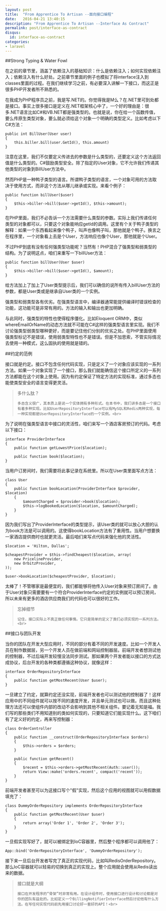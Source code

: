 ```yaml
---
layout: post
title:  "From Apprentice To Artisan --面向接口编程"
date:   2016-04-21 13:40:15
description: "From Apprentice To Artisan --Interface As Contract"
permalink: post/interface-as-contract
disqus:
  id: interface-as-contract
categories:
- laravel
---
```


##Strong Typing & Water Fowl

在之前的章节里，涵盖了依赖注入的基础知识：什么是依赖注入；如何实现依赖注入；依赖注入有什么好处。之前章节里面的例子也模拟了将interface注入到classes里面的过程。在我们继续学习之前，有必要深入讲解一下接口，而这正是很多PHP开发者所不熟悉的。<br>

在我成为PHP程序员之前，我是写.NET的。你觉得我是M么？在.NET里可到处都是接口。事实上很多接口是定义在.NET框架核心中了，一个好的理由是：很多.NET语言比如C#和VB.NET都是强类型的。也就是说，你在给一个函数传值，要么传原生类型对象，要么就必须给这个对象一个明确的类型定义。比如考虑以下C#方法：<br>

```
public int BillUser(User user)
{
    this.biller.bill(user.GetId(), this.amount)
}
```

注意在这里，我们不仅要定义传进去的参数是什么类型的，还要定义这个方法返回值是什么类型的。C#鼓励类型安全。除了指定的User对象，它不允许我们传递其他类型的对象到BillUser方法中。<br>

然而PHP是一种鸭子类型的语言。所谓鸭子类型的语言，一个对象可用的方法取决于使用方式，而非这个方法从哪儿继承或实现。来看个例子：<br>

```
public function billUser($user)
{
    $this->biller->bill($user->getId(), $this->amount);
}
```

在PHP里面，我们不必告诉一个方法需要什么类型的参数。实际上我们传递任何类型的对象都可以，只要这个对象能响应getId的调用。这里有个关于鸭子类型的解释：如果一个东西看起来像个鸭子，叫声也像鸭子叫，那他就是个鸭子。换言之在程序里，一个对象看上去是个User，方法响应也像个User，那他就是个User。<br>

不过PHP到底有没有任何强类型功能呢？当然有！PHP混合了强类型和弱类型的结构。为了说明这点，咱们来重写一下billUser方法：<br>

```
public function billUser(User $user)
{
    $this->biller->bill($user->getId(), $amount);
}
```

给方法加上了加上了User类型提示后，我们可以确信的说所有传入billUser方法的参数，都是User类或是继承自User类的一个实例。<br>

强类型和弱类型各有优劣。在强类型语言中，编译器通常能提供编译时错误检查的功能，这功能可是非常有用的。方法的输入和输出也更加明确。<br>

与此同时，强类型的特性也使得程序僵化。比如Eloquent ORM中，类似whereEmailOrName的动态方法就不可能在C#这样的强类型语言里实现。我们不讨论强类型弱类型哪种更好，而是要记住他们分别的优劣之处。在PHP里面使用强类型标记不是错误，使用弱类型特性也不是错误。但是不加思索，不管实际情况去使用一种模式，这么固执的使用就是错的。<br>

##约定的范例

接口就是约定。接口不包含任何代码实现，只是定义了一个对象应该实现的一系列方法。如果一个对象实现了一个接口，那么我们就能确信这个接口所定义的一系列方法都能在这个对象上使用。因为有约定保证了特定方法的实现标准，通过多态也能使类型安全的语言变得更灵活。<br>

<blockquote>
<p>
    多什么肽？<br>

    多态含义很广，其本质上是说一个实体拥有多种形式。在本书中，我们讲多态是一个接口有着多种实现。比如UserRepositoryInterface可以有MySQL和Redis两种实现，每一种实现都是UserRepositoryInterface的一个实例。<br>
</p>
</blockquote>

为了说明在强类型语言中接口的灵活性，咱们来写一个酒店客房预订的代码。考虑以下接口：<br>

```
interface ProviderInterface
{
    public function getLowestPrice($location);
    
    public function book($location);
}
```

当用户订房间时，我们需要将此事记录在系统里。所以在User类里面写点方法：<br>

```
class User
{
    public function bookLocation(ProviderInterface $provider, $location)
    {
        $amountCharged = $provider->book($location);
        $this->logBookedLocation($location, $amountCharged);
    }
}
```

因为我们写出了ProviderInterface的类型提示，该User类的就可以放心大胆的认为book方法是可以调用的。这使得bookLocation方法有了重用性。当用户想要换一家酒店提供商时也就更灵活。最后咱们来写点代码来强化他的灵活性。<br>

```
$location = 'Hilton, Dallas';

$cheapestProvider = $this->findCheapest($location, array(
    new PricelineProvider,
    new OrbitzProvider,
));

$user->bookLocation($cheapestProvider, $location);
```

太棒了！不管哪家是最便宜的，我们都能够将他传入User对象来预订房间了。由于User对象只需要要有一个符合ProviderInterface约定的实例就可以预订房间，所以未来有更多的酒店供应商我们的代码也可以很好的工作。<br>

<blockquote>
<p>
    忘掉细节<br>

    记住，接口实际上不真正做任何事情。它只是简单的定义了类们必须实现的一系列方法。<br>
</p>
</blockquote>

##接口与团队开发

当你的团队在开发大型应用时，不同的部分有着不同的开发速度。比如一个开发人员在制作数据层，另一个开发人员在做前端和网站控制器层。前端开发者想测试他的控制器，不过后端开发较慢没法同步测试。那如果两个开发者能以接口的方式达成协议，后台开发的各种类都遵循这种协议，就像这样：<br>

```
interface OrderRepositoryInterface 
{
    public function getMostRecent(User $user);
}
```

一旦建立了约定，就算约定还没实现，前端开发者也可以测试他的控制器了！这样应用中的不同组件就可以按不同的速度开发，并且单元测试也可以做。而且这种处理方法还可以使组件内部的改动不会影响到其他不相关组件。要记着无知是福。我们写的那些类们不用知道别的类如何实现的，只要知道它们能实现什么。这下咱们有了定义好的约定，再来写控制器：<br>

```
class OrderController 
{
    public function __construct(OrderRepositoryInterface $orders)
    {
        $this->orders = $orders;
    }
    
    public function getRecent()
    {
        $recent = $this->orders->getMostRecent(Auth::user());
        return View::make('orders.recent', compact('recent'));
    }
}
```

前端开发者甚至可以为这接口写个"假"实现，然后这个应用的视图就可以用假数据填充了：<br>

```
class DummyOrderRepository implements OrderRepositoryInterface 
{
    public function getMostRecent(User $user)
    {
        return array('Order 1', 'Order 2', 'Order 3');
    }
}
```

一旦假实现写好了，就可以被绑定到IoC容器里，然后整个程序都可以调用他了：<br>

```
App::bind('OrderRepositoryInterface', 'DummyOrderRepository');
```

接下来一旦后台开发者写完了真正的实现代码，比如叫RedisOrderRepository。那么IoC容器就可以轻易的切换到真正的实现上。整个应用就会使用从Redis读出来的数据。<br>

<blockquote>
<p>
    接口就是大纲<br>

    接口在开发程序的“骨架”时非常有用。在设计组件时，使用接口进行设计和讨论都是对你的团队有益处的。比如定义一个BillingNotifierInterface然后讨论他有什么方法。在写任何实现代码前先用接口讨论好一套好的API！<br>
</p>
</blockquote>
